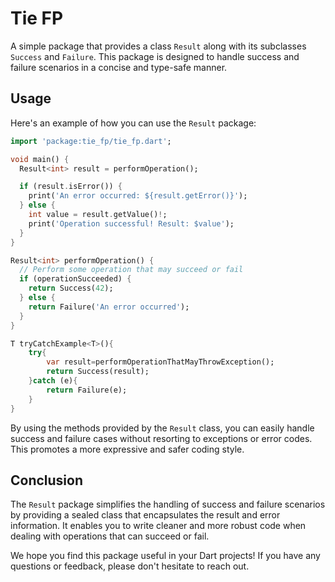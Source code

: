 # Tie FP

A simple package that provides a class `Result` along with its subclasses `Success` and `Failure`. This package is designed to handle success and failure scenarios in a concise and type-safe manner.

## Usage

Here's an example of how you can use the `Result` package:

```dart
import 'package:tie_fp/tie_fp.dart';

void main() {
  Result<int> result = performOperation();

  if (result.isError()) {
    print('An error occurred: ${result.getError()}');
  } else {
    int value = result.getValue()!;
    print('Operation successful! Result: $value');
  }
}

Result<int> performOperation() {
  // Perform some operation that may succeed or fail
  if (operationSucceeded) {
    return Success(42);
  } else {
    return Failure('An error occurred');
  }
}

T tryCatchExample<T>(){
    try{
        var result=performOperationThatMayThrowException();
        return Success(result);
    }catch (e){
        return Failure(e);
    }
}
```

By using the methods provided by the `Result` class, you can easily handle success and failure cases without resorting to exceptions or error codes. This promotes a more expressive and safer coding style.

## Conclusion

The `Result` package simplifies the handling of success and failure scenarios by providing a sealed class that encapsulates the result and error information. It enables you to write cleaner and more robust code when dealing with operations that can succeed or fail.

We hope you find this package useful in your Dart projects! If you have any questions or feedback, please don't hesitate to reach out.
